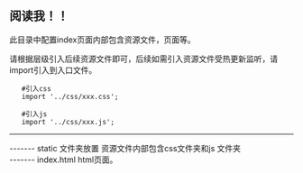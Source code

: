  ## 阅读我！！
 
 此目录中配置index页面内部包含资源文件，页面等。

 
 请根据层级引入后续资源文件即可，后续如需引入资源文件受热更新监听，请import引入到入口文件。
 ```
    #引入css 
    import '../css/xxx.css';
    
    #引入js
    import '../css/xxx.js';
 ```
  <hr/>
 
 ------- static 文件夹放置 资源文件内部包含css文件夹和js 文件夹  
 ------- index.html html页面。
